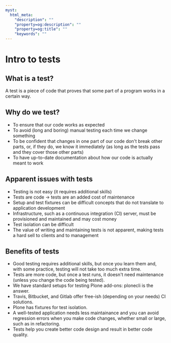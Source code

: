 ```yaml
---
myst:
  html_meta:
    "description": ""
    "property=og:description": ""
    "property=og:title": ""
    "keywords": ""
---
```


# Intro to tests

## What is a test?

A test is a piece of code that proves that some part of a program works in a certain way.

## Why do we test?

- To ensure that our code works as expected
- To avoid (long and boring) manual testing each time we change something
- To be confident that changes in one part of our code don't break other parts, or, if they do, we know it immediately
  (as long as the tests pass and they cover those other parts)
- To have up-to-date documentation about how our code is actually meant to work

## Apparent issues with tests

- Testing is not easy (it requires additional skills)
- Tests are code -> tests are an added cost of maintenance
- Setup and test fixtures can be difficult concepts that do not translate to application development
- Infrastructure, such as a continuous integration (CI) server, must be provisioned and maintained and may cost money
- Test isolation can be difficult
- The value of writing and maintaining tests is not apparent, making tests a hard sell to clients and to management

## Benefits of tests

- Good testing requires additional skills, but once you learn them and, with some practice, testing will not take too much extra time.
- Tests are more code, but once a test runs, it doesn't need maintenance (unless you change the code being tested).
- We have standard setups for testing Plone add-ons: plonecli is the answer.
- Travis, Bitbucket, and Gitlab offer free-ish (depending on your needs) CI solutions.
- Plone has fixtures for test isolation.
- A well-tested application needs less maintainance and you can avoid regression errors when you make code changes,
  whether small or large, such as in refactoring.
- Tests help you create better code design and result in better code quality.
